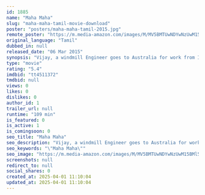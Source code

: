 ```yaml
---
id: 1885
name: "Maha Maha"
slug: "maha-maha-tamil-movie-download"
poster: "posters/maha-maha-tamil-2015.jpg"
remote_poster: "https://m.media-amazon.com/images/M/MV5BMTUwNDYwNzUwM15BMl5BanBnXkFtZTgwNDc2ODE5NDE@._V1_SX300.jpg"
original_language: "Tamil"
dubbed_in: null
released_date: "06 Mar 2015"
synopsis: "Vijay, a windmill Engineer goes to Australia for work from India. He falls in love with Emily who he later finds is being searched by local police as a missing person. Vijay also becomes a suspect in a murder case. The movie ends ..."
type: "movie"
rating: "5.4"
imdbid: "tt4511372"
tmdbid: null
views: 0
likes: 0
dislikes: 0
author_id: 1
trailer_url: null
runtime: "109 min"
is_featured: 0
is_active: 1
is_comingsoon: 0
seo_title: "Maha Maha"
seo_description: "Vijay, a windmill Engineer goes to Australia for work from India. He falls in love with Emily who he later finds is being searched by local police as a missing person. Vijay also becomes a suspect in a murder case. The movie ends ..."
seo_keywords: "\"Maha Maha\""
seo_image: "https://m.media-amazon.com/images/M/MV5BMTUwNDYwNzUwM15BMl5BanBnXkFtZTgwNDc2ODE5NDE@._V1_SX300.jpg"
screenshots: null
redirect_to: null
social_shares: 0
created_at: 2025-04-01 11:10:04
updated_at: 2025-04-01 11:10:04
---
```


